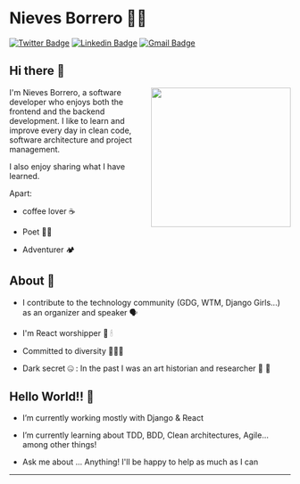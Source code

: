 
# Nieves Borrero 👩‍💻
[![Twitter Badge](https://img.shields.io/badge/-@nievesborrero-1ca0f1?style=flat-square&labelColor=1ca0f1&logo=twitter&logoColor=white&link=https://twitter.com/nievesborrero)](https://twitter.com/nievesborrero) 
[![Linkedin Badge](https://img.shields.io/badge/NievesBorrero-blue?style=flat-square&logo=Linkedin&logoColor=white&link=https://www.linkedin.com/in/nievesborrero/)](https://www.linkedin.com/in/nievesborrero/) 
[![Gmail Badge](https://img.shields.io/badge/-nievesborrerobarea@gmail.com-c14438?style=flat-square&logo=Gmail&logoColor=white&link=mailto:nievesborrerobarea@gmail.com)](mailto:nievesborrerobarea@gmail.com)

## Hi there 👋

<img align='right' src='https://media.giphy.com/media/L1R1tvI9svkIWwpVYr/giphy.gif' width='250'/>

I'm Nieves Borrero, a software developer who enjoys both the frontend and the backend development. I like to learn and improve every day in clean code, software architecture and project management. 

I also enjoy sharing what I have learned. 

Apart:
- coffee lover ☕️  

- Poet ✍🏻  

- Adventurer 🏕

## About 👀
- I contribute to the technology community (GDG, WTM, Django Girls...) as an organizer and speaker 🗣 

- I'm React worshipper 🙌 🕯

- Committed to diversity 🙋🏼‍♀️

- Dark secret 🤐  : In the past I was an art historian and researcher 📜 🧐 

## Hello World!! 🤔
- I’m currently working mostly with Django & React

- I’m currently learning about TDD, BDD, Clean architectures, Agile... among other things! 

- Ask me about ... Anything! I'll be happy to help as much as I can

---
